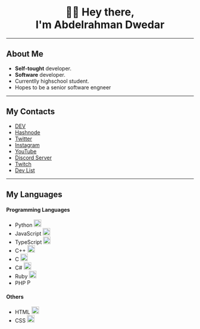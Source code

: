 <h1 align="center">👋🏻 Hey there,<br> I'm Abdelrahman Dwedar</h1>
<hr>

## About Me
* <b>Self-tought</b> developer.
* <b>Software</b> developer.
* Currentlly highschool student.
* Hopes to be a senior software engneer
<hr>

## My Contacts
* [DEV](https://dev.to/abdelrahman_dwedar) 
* [Hashnode](https://hashnode.com/@Adobe)
* [Twitter](https://twitter.com/3_Dwedar)
* [Instagram](https://www.instagram.com/abdelrhman._.dwedar/)
* [YouTube](https://www.youtube.com/channel/UCDb4dNtGD3eI9gtPt93ikKQ)
* [Discord Server](https://discord.gg/8FDyqPU)
* [Twitch](https://www.twitch.tv/7350_gaming)
* [Dev List](https://devlist.dev/p/542750889769828383) 
<hr>

## My Languages
#### Programming Languages
* Python <img height="20" src="https://i.ibb.co/Y8NfQhX/pngegg-18.png" alt="Python" border="0">
* JavaScript <img height="20" src="https://i.ibb.co/cvkNf5s/pngegg-15.png" alt="JavaScript" border="0">
* TypeScript <img height="20" src="https://i.ibb.co/D93BmHh/pngegg-25.png" alt="TypeScript" border="0">
* C++ <img height="20" src="https://i.ibb.co/X3fY47Y/pngegg-19.png" alt="CPP" border="0">
* C <img height="20" src="https://i.ibb.co/Q830MPL/pngegg-20.png" alt="C" border="0">
* C# <img height="20" src="https://i.ibb.co/Q830MPL/pngegg-20.png" alt="C sharp" border="0">
* Ruby <img height="20" src="https://i.ibb.co/Wc4hP1S/pngegg-22.png" alt="Ruby" border="0">
* PHP <img height="15" src="https://i.ibb.co/X26HfmN/pngegg-13.png" alt="PHP" border="0">
#### Others
* HTML <img height="20" src="https://i.ibb.co/tcBgYx3/pngegg-14.png" alt="HTML" border="0">
* CSS <img height="20" src="https://i.ibb.co/pP5wFfC/pngegg-17.png" alt="CSS" border="0">
